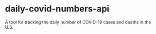 # daily-covid-numbers-api
A tool for tracking the daily number of COVID-19 cases and deaths in the U.S. 
